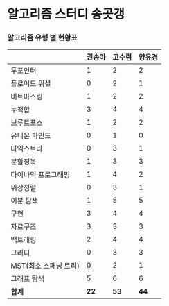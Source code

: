 # 알고리즘 스터디 송곳갱 

### 알고리즘 유형 별 현황표 

|                | 권송아    | 고수림    | 양유경    |
|:---------------|:-------|:-------|:-------|
| 투포인터           | 1      | 2      | 2      |
| 플로이드 워셜        | 0      | 2      | 1      |
| 비트마스킹          | 1      | 2      | 2      |
| 누적합            | 3      | 4      | 4      |
| 브루트포스          | 1      | 2      | 2      |
| 유니온 파인드        | 0      | 1      | 0      |
| 다익스트라          | 0      | 3      | 1      |
| 분할정복           | 1      | 3      | 3      |
| 다이나믹 프로그래밍     | 1      | 4      | 2      |
| 위상정렬           | 0      | 3      | 1      |
| 이분 탐색          | 1      | 5      | 5      |
| 구현             | 3      | 4      | 4      |
| 자료구조           | 3      | 3      | 3      |
| 백트래킹           | 2      | 4      | 4      |
| 그리디            | 0      | 3      | 3      |
| MST(최소 스패닝 트리) | 0      | 2      | 1      |
| 그래프 탐색         | 5      | 6      | 6      |
| **합계**         | **22** | **53** | **44** |